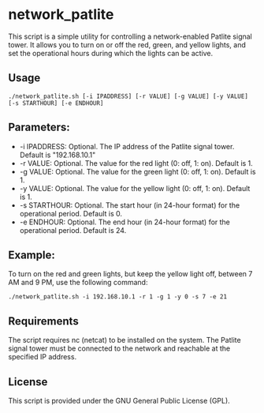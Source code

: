 # network_patlite

This script is a simple utility for controlling a network-enabled Patlite signal tower. It allows you to turn on or off the red, green, and yellow lights, and set the operational hours during which the lights can be active.


## Usage
```
./network_patlite.sh [-i IPADDRESS] [-r VALUE] [-g VALUE] [-y VALUE] [-s STARTHOUR] [-e ENDHOUR]
```

## Parameters:
- -i IPADDRESS: Optional. The IP address of the Patlite signal tower. Default is "192.168.10.1"
- -r VALUE: Optional. The value for the red light (0: off, 1: on). Default is 1.
- -g VALUE: Optional. The value for the green light (0: off, 1: on). Default is 1.
- -y VALUE: Optional. The value for the yellow light (0: off, 1: on). Default is 1.
- -s STARTHOUR: Optional. The start hour (in 24-hour format) for the operational period. Default is 0.
- -e ENDHOUR: Optional. The end hour (in 24-hour format) for the operational period. Default is 24.

## Example:
To turn on the red and green lights, but keep the yellow light off, between 7 AM and 9 PM, use the following command:
```
./network_patlite.sh -i 192.168.10.1 -r 1 -g 1 -y 0 -s 7 -e 21
```

## Requirements

The script requires nc (netcat) to be installed on the system.
The Patlite signal tower must be connected to the network and reachable at the specified IP address.

## License

This script is provided under the GNU General Public License (GPL).
